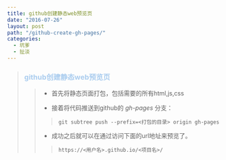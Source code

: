 ```yaml
---
title: github创建静态web预览页
date: "2016-07-26"
layout: post
path: "/github-create-gh-pages/"
categories:
  - 坑爹
  - 扯淡
---
```


<blockquote><h3 style="color:#abcdef;">github创建静态web预览页</h3><blockquote><ul><li><p>首先将静态页面打包，包括需要的所有html,js,css</p></li><li><p>接着将代码推送到github的<em> gh-pages </em> 分支：</p></li></ul><blockquote><p><code>git subtree push --prefix=<打包的目录> origin gh-pages</code></p></blockquote><ul><li>成功之后就可以在通过访问下面的url地址来预览了。</li></ul><blockquote><p><code>https://<用户名>.github.io/<项目名>/</code></p></blockquote></blockquote></blockquote>
